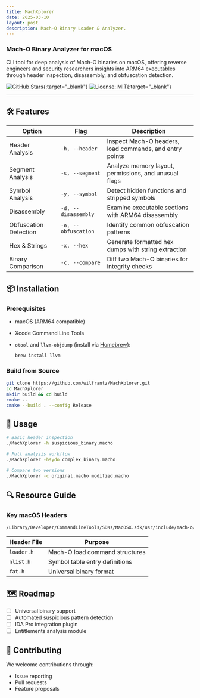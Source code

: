 ```yaml
---
title: MachXplorer
date: 2025-03-10
layout: post
description: Mach-O Binary Loader & Analyzer.
---
```


### Mach-O Binary Analyzer for macOS


 CLI tool for deep analysis of Mach-O binaries on macOS, offering reverse engineers and security researchers insights into ARM64 executables through header inspection, disassembly, and obfuscation detection.

[![GitHub Stars](https://img.shields.io/github/stars/wilfrantz/MachXplorer?style=flat-square)](https://github.com/wilfrantz/MachXplorer){:target="_blank"}
[![License: MIT](https://img.shields.io/badge/License-MIT-blue.svg)](https://opensource.org/licenses/MIT){:target="_blank"}

---

## 🛠 Features

| Option                | Flag                | Description                                             |
| --------------------- | ------------------- | ------------------------------------------------------- |
| Header Analysis       | `-h, --header`      | Inspect Mach-O headers, load commands, and entry points |
| Segment Analysis      | `-s, --segment`     | Analyze memory layout, permissions, and unusual flags   |
| Symbol Analysis       | `-y, --symbol`      | Detect hidden functions and stripped symbols            |
| Disassembly           | `-d, --disassembly` | Examine executable sections with ARM64 disassembly      |
| Obfuscation Detection | `-o, --obfuscation` | Identify common obfuscation patterns                    |
| Hex & Strings         | `-x, --hex`         | Generate formatted hex dumps with string extraction     |
| Binary Comparison     | `-c, --compare`     | Diff two Mach-O binaries for integrity checks           |

## 📦 Installation

### Prerequisites

- macOS (ARM64 compatible)
- Xcode Command Line Tools
- `otool` and `llvm-objdump` (install via [Homebrew](https://brew.sh/)):

  ```sh
  brew install llvm
  ```

### Build from Source

```sh
git clone https://github.com/wilfrantz/MachXplorer.git
cd MachXplorer
mkdir build && cd build
cmake ..
cmake --build . --config Release
```

## 🚀 Usage

```sh
# Basic header inspection
./MachXplorer -h suspicious_binary.macho

# Full analysis workflow
./MachXplorer -hsydo complex_binary.macho

# Compare two versions
./MachXplorer -c original.macho modified.macho
```

## 🔍 Resource Guide

### Key macOS Headers

```sh
/Library/Developer/CommandLineTools/SDKs/MacOSX.sdk/usr/include/mach-o/
```

| Header File | Purpose                        |
| ----------- | ------------------------------ |
| `loader.h`  | Mach-O load command structures |
| `nlist.h`   | Symbol table entry definitions |
| `fat.h`     | Universal binary format        |

## 🗺 Roadmap

- [ ] Universal binary support
- [ ] Automated suspicious pattern detection
- [ ] IDA Pro integration plugin
- [ ] Entitlements analysis module

## 🤝 Contributing

We welcome contributions through:

- Issue reporting
- Pull requests
- Feature proposals

